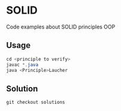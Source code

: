 # SOLID
Code examples about SOLID principles OOP

## Usage
```java
cd <principle to verify>
javac *.java
java <Principle>Laucher
```

## Solution
```
git checkout solutions
```
